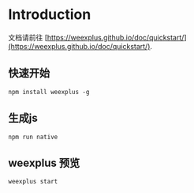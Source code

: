 # Introduction

文档请前往 [https://weexplus.github.io/doc/quickstart/](https://weexplus.github.io/doc/quickstart/).
## 快速开始
    npm install weexplus -g
## 生成js
    npm run native
## weexplus 预览
    weexplus start
